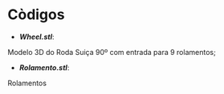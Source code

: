 # Còdigos 

- ***Wheel.stl***:

Modelo 3D do Roda Suiça 90º com entrada para 9 rolamentos;

- ***Rolamento.stl***:

Rolamentos